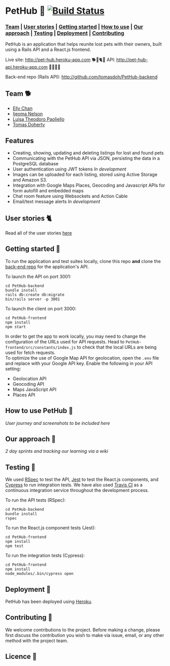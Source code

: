 # PetHub 🐾 [![Build Status](https://travis-ci.com/tomasdoh/PetHub-frontend.svg?branch=master)](https://travis-ci.com/tomasdoh/PetHub-frontend)

### [Team](https://github.com/githubsttar/PetHub-frontend#team) |  [User stories](https://github.com/githubsttar/PetHub-frontend#user-stories) |  [Getting started](https://github.com/githubsttar/PetHub-frontend#getting-started) |  [How to use](https://github.com/githubsttar/PetHub-frontend#how-to-use-pethub) | [Our approach](https://github.com/githubsttar/PetHub-frontend#our-approach) |   [Testing](https://github.com/githubsttar/PetHub-frontend#testing) |   [Deployment](https://github.com/githubsttar/PetHub-frontend#deployment) |  [Contributing](https://github.com/githubsttar/PetHub-frontend#contributing)

PetHub is an application that helps reunite lost pets with their owners, built using a Rails API and a React.js frontend.

Live site: http://pet-hub.heroku-app.com 🐕🐩🐈🐴
API: http://pet-hub-api.heroku-app.com 🐍🐠🦜🐇

Back-end repo (Rails API): http://github.com/tomasdoh/PetHub-backend

## Team 🐕

* [Elly Chan](https://github.com/ellychanx)
* [Ijeoma Nelson](https://github.com/githubsttar)
* [Luisa Theodoro Paoliello](https://github.com/luisatheodoro)
* [Tomas Doherty](https://github.com/tomasdoh)

## Features

* Creating, showing, updating and deleting listings for lost and found pets
* Communicating with the PetHub API via JSON, persisting the data in a PostgreSQL database
* User authentication using JWT tokens *In development*
* Images can be uploaded for each listing, stored using Active Storage and Amazon S3.
* Integration with Google Maps Places, Geocoding and Javascript APIs for form autofill and embedded maps 
* Chat room feature using Websockets and Action Cable
* Email/text message alerts *In development*

## User stories 🐈

Read all of the user stories [here](https://github.com/githubsttar/PetHub-backend/user-stories.md)

## Getting started 🐠

To run the application and test suites locally, clone this repo **and** clone the [back-end repo](https://github.com/tomasdoh/PetHub-backend) for the application's API.

To launch the API on port 3001:
```
cd PetHub-backend
bundle install
rails db:create db:migrate
bin/rails server -p 3001
```
To launch the client on port 3000:
```
cd PetHub-frontend
npm install
npm start
```
In order to get the app to work locally, you may need to change the configuration of the URLs used for API requests. Head to `PetHub-frontend/src/constants/index.js` to check that the local URLs are being used for fetch requests.  
To optimize the use of Google Map API for geolocation, open the `.env` file and replace with your Google API key. Enable the following in your API setting:
- Geolocation API
- Geocoding API
- Maps JavaScript API
- Places API

## How to use PetHub 🦄

*User journey and screenshots to be included here*

## Our approach 🦜

*2 day sprints and tracking our learning via a wiki*

## Testing 🐴

We used [RSpec](http://rspec.info/) to test the API, [Jest](https://jestjs.io/) to test the React.js components, and [Cypress](https://www.cypress.io/) to run integration tests. We have also used [Travis CI](https://travis-ci.org/) as a continuous integration service throughout the development process.

To run the API tests (RSpec):

```
cd PetHub-backend
bundle install
rspec
```
To run the React.js component tests (Jest):
```
cd PetHub-frontend
npm install
npm test
```
To run the integration tests (Cypress):
```
cd PetHub-frontend
npm install
node_modules/.bin/cypress open
```

## Deployment 🐩

PetHub has been deployed using [Heroku](http://heroku.com).

## Contributing 🐍

We welcome contributions to the project. Before making a change, please first discuss the contribution you wish to make via issue, email, or any other method with the project team.

## Licence 🐇
